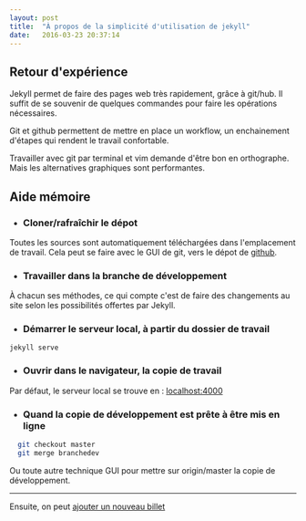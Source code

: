 ```yaml
---
layout: post
title:  "À propos de la simplicité d'utilisation de jekyll"
date:   2016-03-23 20:37:14
---
```


## Retour d'expérience

Jekyll permet de faire des pages web très rapidement, grâce à git/hub. 
Il suffit de se souvenir de quelques commandes pour faire les opérations nécessaires.

Git et github permettent de mettre en place un workflow, un enchainement d'étapes qui rendent le travail confortable.

Travailler avec git par terminal et vim demande d'être bon en orthographe. Mais les alternatives graphiques sont performantes.

## Aide mémoire

* ### Cloner/rafraîchir le dépot

Toutes les sources sont automatiquement téléchargées dans l'emplacement de travail. Cela peut se faire avec le GUI de git, vers le dépot de [github][github].


* ### Travailler dans la branche de développement

À chacun ses méthodes, ce qui compte c'est de faire des changements au site selon les possibilités offertes par Jekyll.

* ### Démarrer le serveur local, à partir du dossier de travail

`jekyll serve`

* ### Ouvrir dans le navigateur, la copie de travail

Par défaut, le serveur local se trouve en : [localhost:4000][lien-local]

* ### Quand la copie de développement est prête à être mis en ligne

```bash
  git checkout master
  git merge branchedev
```
  Ou toute autre technique GUI pour mettre sur origin/master la copie de développement.

---

Ensuite, on peut [ajouter un nouveau billet][suite]

[github]: https://github.com/sgdjs/sgdjs.github.io.git
[lien-local]: http://localhost:4000
[suite]: http://www.sgdjs.net/2016/03/19/ajouter-billet.html
